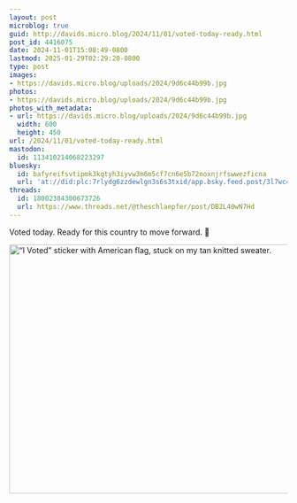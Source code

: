 ```yaml
---
layout: post
microblog: true
guid: http://davids.micro.blog/2024/11/01/voted-today-ready.html
post_id: 4416075
date: 2024-11-01T15:08:49-0800
lastmod: 2025-01-29T02:29:20-0800
type: post
images:
- https://davids.micro.blog/uploads/2024/9d6c44b99b.jpg
photos:
- https://davids.micro.blog/uploads/2024/9d6c44b99b.jpg
photos_with_metadata:
- url: https://davids.micro.blog/uploads/2024/9d6c44b99b.jpg
  width: 600
  height: 450
url: /2024/11/01/voted-today-ready.html
mastodon:
  id: 113410214068223297
bluesky:
  id: bafyreifsvtipmk3kqtyh3iyvw3m6m5cf7cn6e5b72noxnjrfswwezficna
  url: 'at://did:plc:7rlydg6zzdewlgn3s6s3txid/app.bsky.feed.post/3l7wc4isrya2z'
threads:
  id: 18002384300673726
  url: https://www.threads.net/@theschlaepfer/post/DB2L40wN7Hd
---
```

Voted today. Ready for this country to move forward. 🌴

<img src="/uploads/2024/9d6c44b99b.jpg" width="600" height="450" alt="“I Voted” sticker with American flag, stuck on my tan knitted sweater.">
